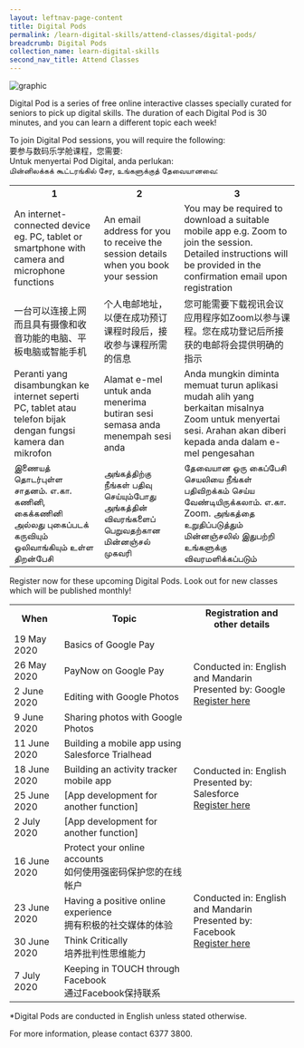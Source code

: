 ```yaml
---
layout: leftnav-page-content
title: Digital Pods
permalink: /learn-digital-skills/attend-classes/digital-pods/
breadcrumb: Digital Pods
collection_name: learn-digital-skills
second_nav_title: Attend Classes
---
```


![graphic](/images/learn-digital-skills/digital-pods.jpg)

Digital Pod is a series of free online interactive classes specially curated for seniors to pick up digital skills. The duration of each Digital Pod is 30 minutes, and you can learn a different topic each week! 

To join Digital Pod sessions, you will require the following: <br>要参与数码乐学舱课程，您需要: <br>Untuk menyertai Pod Digital, anda perlukan: <br>மின்னிலக்கக் கூட்டரங்கில் சேர, உங்களுக்குத் தேவையானவை:

<table>
  <tr>
    <th>1</th>
    <th>2</th>
    <th>3</th>
  </tr>
  <tr>
    <td>An internet-connected device eg. PC, tablet or smartphone with camera and microphone functions</td>
    <td>An email address for you to receive the session details when you book your session</td>
    <td>You may be required to download a suitable mobile app e.g. Zoom to join the session. Detailed instructions will be provided in the confirmation email upon registration</td>
  </tr>
<tr>
  <td>一台可以连接上网而且具有摄像和收音功能的电脑、平板电脑或智能手机</td>
  <td>个人电邮地址，以便在成功预订课程时段后，接收参与课程所需的信息</td>
  <td>您可能需要下载视讯会议应用程序如Zoom以参与课程。您在成功登记后所接获的电邮将会提供明确的指示</td>
  </tr>
<tr>
  <td>Peranti yang disambungkan ke internet seperti PC, tablet atau telefon bijak dengan fungsi kamera dan mikrofon</td>
  <td>Alamat e-mel untuk anda menerima butiran sesi semasa anda menempah sesi anda</td>
  <td>Anda mungkin diminta memuat turun aplikasi mudah alih yang berkaitan misalnya Zoom untuk menyertai sesi. Arahan akan diberi kepada anda dalam e-mel pengesahan</td>
</tr>
  <tr>
  <td>இணையத் தொடர்புள்ள சாதனம். எ.கா. கணினி, கைக்கணினி அல்லது புகைப்படக் கருவியும் ஒலிவாங்கியும் உள்ள திறன்பேசி</td>
  <td>அங்கத்திற்கு நீங்கள் பதிவு செய்யும்போது அங்கத்தின் விவரங்களைப் பெறுவதற்கான மின்னஞ்சல் முகவரி </td>
  <td>தேவையான ஒரு கைப்பேசி செயலியை நீங்கள் பதிவிறக்கம் செய்ய வேண்டியிருக்கலாம். எ.கா. Zoom. அங்கத்தை உறுதிப்படுத்தும் மின்னஞ்சலில் இதுபற்றி உங்களுக்கு விவரமளிக்கப்படும் </td>
</tr>
</table>

Register now for these upcoming Digital Pods. Look out for new classes which will be published monthly!

<table>
  <tr>
    <th>When</th>
    <th>Topic</th>
    <th>Registration and other details</th>
  </tr>
<tr>
  <td>19 May 2020</td>
  <td>Basics of Google Pay</td>
  <td rowspan="4">Conducted in: English and Mandarin<br>Presented by: Google<br><a href="" target="_blank">Register here</a></td>
  </tr>
<tr>
  <td>26 May 2020</td>
  <td>PayNow on Google Pay</td>
</tr>
<tr>
  <td>2 June 2020</td>
  <td>Editing with Google Photos</td>
</tr>
  <tr>
  <td>9 June 2020</td>
  <td>Sharing photos with Google Photos</td>
</tr>
<tr>
  <td>11 June 2020</td>
  <td>Building a mobile app using Salesforce Trialhead</td>
  <td rowspan="4">Conducted in: English<br>Presented by: Salesforce<br><a href="" target="_blank">Register here</a></td>
  </tr>
<tr>
  <td>18 June 2020</td>
  <td>Building an activity tracker mobile app</td>
</tr>
<tr>
  <td>25 June 2020</td>
  <td>[App development for another function]</td>
</tr>
  <tr>
  <td>2 July 2020</td>
  <td>[App development for another function]</td>
</tr>
<tr>
  <td>16 June 2020</td>
  <td>Protect your online accounts<br>如何使用强密码保护您的在线帐户</td>
  <td rowspan="4">Conducted in: English and Mandarin<br>Presented by: Facebook<br><a href="" target="_blank">Register here</a></td>
  </tr>
<tr>
  <td>23 June 2020</td>
  <td>Having a positive online experience<br>拥有积极的社交媒体的体验</td>
  
</tr>
<tr>
  <td>30 June 2020</td>
  <td>Think Critically<br>培养批判性思维能力</td>
</tr>
  <tr>
  <td>7 July 2020</td>
  <td>Keeping in TOUCH through Facebook<br>通过Facebook保持联系</td>
</tr>
</table>

*Digital Pods are conducted in English unless stated otherwise.

For more information, please contact 6377 3800.
